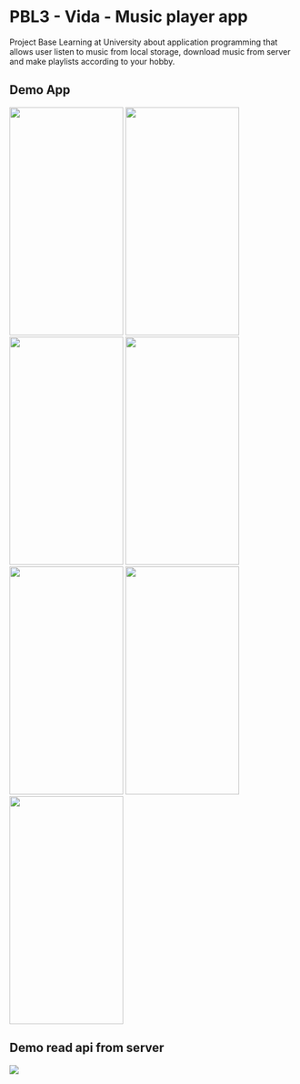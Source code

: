 # PBL3 - Vida - Music player app
Project Base Learning at University about application programming that allows user listen to music from local storage, download music from server and make playlists according to your hobby. 
## Demo App
<img src="https://github.com/thanhvinh73/PBL3/blob/main/document/MusicPlayer.jpeg" width="200" height="400" />
<img src="https://github.com/thanhvinh73/PBL3/blob/main/document/HomePage.jpeg" width="200" height="400" />
<img src="https://github.com/thanhvinh73/PBL3/blob/main/document/DownloadPage.jpeg" width="200" height="400" />
<img src="https://github.com/thanhvinh73/PBL3/blob/main/document/FavouritePlaylistPage.jpeg" width="200" height="400" />
<img src="https://github.com/thanhvinh73/PBL3/blob/main/document/LoginPage.jpeg" width="200" height="400" />
<img src="https://github.com/thanhvinh73/PBL3/blob/main/document/Register.jpeg" width="200" height="400" />
<img src="https://github.com/thanhvinh73/PBL3/blob/main/document/Profile.jpeg" width="200" height="400" />

## Demo read api from server
<img src="https://github.com/thanhvinh73/PBL3/blob/main/document/DemoReadApi.png" />

